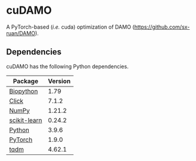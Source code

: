 cuDAMO
=====
A PyTorch-based (*i.e.* cuda) optimization of DAMO (https://github.com/sx-ruan/DAMO).

Dependencies
-----
cuDAMO has the following Python dependencies.

| Package | Version |
|-|-|
| [Biopython](https://biopython.org/) | 1.79 |
| [Click](https://click.palletsprojects.com/en/8.0.x/) | 7.1.2 |
| [NumPy](https://numpy.org/) | 1.21.2 |
| [scikit-learn](https://scikit-learn.org/) | 0.24.2 |
| [Python](https://www.python.org/) | 3.9.6 |
| [PyTorch](https://pytorch.org/) | 1.9.0 |
| [tqdm](https://github.com/tqdm/tqdm) | 4.62.1 |